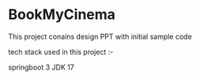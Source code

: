 # BookMyCinema
This project conains design PPT with initial sample code

tech stack used in this project :-

springboot 3
JDK 17
